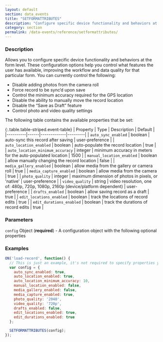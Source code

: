 ```yaml
---
layout: default
section: data_events
title: "SETFORMATTRIBUTES"
description: "Configure specific device functionality and behaviors at the form level."
category: section
permalink: /data-events/reference/setformattributes/
---
```


### Description

Allows you to configure specific device functionality and behaviors at the form level. These configuration options help you control what features the user has available, improving the workflow and data quality for that particular form. You can currently control the following:
* Disable adding photos from the camera roll
* Force record to be sync’d upon save
* Control the minimum accuracy required for the GPS location
* Disable the ability to manually move the record location
* Disable the “Save as Draft” feature
* Control photo and video quality settings

The following table contains the available properties that be set:

{:.table.table-striped.event-table}
| Property | Type | Description | Default |
|----------|------|-------------|---------|
| `auto_sync_enabled` | boolean | auto-sync this record after saving | user-preference |
| `auto_location_enabled` | boolean | auto-populate the record location | true |
| `auto_location_minimum_accuracy` | integer | minimum accuracy in meters for the auto-populated location | 1500 |
| `manual_location_enabled` | boolean | allow manually changing the record location | false |
| `media_gallery_enabled` | boolean | allow media from the gallery or camera roll | true |
| `media_capture_enabled` | boolean | allow media from the camera | true |
| `photo_quality` | integer | maximum dimension of photos in pixels, or 'native' | user-preference |
| `video_quality` | string | video resolution, one of: 480p, 720p, 1080p, 2160p (device/platform dependent) | user-preference |
| `drafts_enabled` | boolean | allow saving record as a draft | true |
| `edit_locations_enabled` | boolean | track the locations of record edits | true |
| `edit_durations_enabled` | boolean | track the durations of record edits | true |

### Parameters

`config` Object (__required__) - A configuration object with the following optional properties

### Examples

```js
ON('load-record', function() {
  // This is just an example, it's not required to specify properties you don't want to override.
  var config = {
    auto_sync_enabled: true,
    auto_location_enabled: true,
    auto_location_minimum_accuracy: 10,
    manual_location_enabled: false,
    media_gallery_enabled: false,
    media_capture_enabled: true,
    photo_quality: '2048',
    video_quality: '720p',
    drafts_enabled: false,
    edit_locations_enabled: true,
    edit_durations_enabled: true
  };

  SETFORMATTRIBUTES(config);
});
```